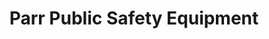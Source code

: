 ---
title: "Parr Public Safety Equipment"
url: /bucyrus/parr-public-safety-equipment/
shop: Autowerkstatt
---